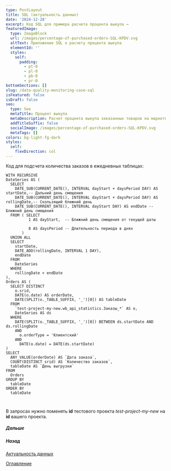 ```yaml
---
type: PostLayout
title: SQL (актуальность данных)
date: '2024-12-28'
excerpt: Код SQL для примера расчета процента выкупа →
featuredImage:
  type: ImageBlock
  url: /images/percentage-of-purchased-orders-SQL-KPDV.svg
  altText: Приложение SQL к расчету процента выкупа
  elementId: ''
  styles:
    self:
      padding:
        - pt-0
        - pl-0
        - pb-0
        - pr-0
bottomSections: []
slug: /data-quality-monitoring-case-sql
isFeatured: false
isDraft: false
seo:
  type: Seo
  metaTitle: Процент выкупа
  metaDescription: Расчет процента выкупа заказанных товаров на маркетплейсе
  addTitleSuffix: false
  socialImage: /images/percentage-of-purchased-orders-SQL-KPDV.svg
  metaTags: []
colors: bg-light-fg-dark
styles:
  self:
    flexDirection: col
---
```

Код для подсчета количества заказов в ежедневных таблицах:

```
WITH RECURSIVE
DateSeries AS (
  SELECT      
    DATE_SUB(CURRENT_DATE(), INTERVAL dayStart + daysPeriod DAY) AS startDate,-- Дальний день смещения       
    DATE_SUB(CURRENT_DATE(), INTERVAL dayStart + daysPeriod DAY) AS rollingDate,-- Скользящий ближний день      
    DATE_SUB(CURRENT_DATE(), INTERVAL dayStart DAY) AS endDate -- Ближний день смещения    
  FROM ( SELECT 
          1 AS dayStart,  -- Ближний день смещения от текущей даты          
          8 AS daysPeriod -- Длительность периода в днях      
       )    
  UNION ALL    
  SELECT      
    startDate,      
    DATE_ADD(rollingDate, INTERVAL 1 DAY),      
    endDate    
  FROM      
    DateSeries     
  WHERE 
    rollingDate < endDate  
),
Orders AS (  
  SELECT DISTINCT    
    o.srid,    
    DATE(o.date) AS orderDate,    
    DATE(SPLIT(o._TABLE_SUFFIX, '_')[0]) AS tableDate  
  FROM    
    `test-project-my-new.wb_api_statistics.Заказы_*` AS o,    
    DateSeries AS ds   
  WHERE    
    DATE(SPLIT(o._TABLE_SUFFIX, '_')[0]) BETWEEN ds.startDate AND ds.rollingDate    
    AND       
      o.orderType = 'Клиентский'    
    AND      
      DATE(o.date) = DATE(ds.startDate)
)
SELECT  
  ANY_VALUE(orderDate) AS `Дата заказа`,  
  COUNT(DISTINCT srid) AS `Количество заказов`,  
  tableDate AS `День выгрузки`
FROM  
  Orders
GROUP BY  
  tableDate
ORDER BY  
  tableDate



```

В запросах нужно поменять **id** тестового проекта *test-project-my-new* на **id** вашего проекта.

##### Дальше

[](/blog/google-script-authorization/)

##### Назад

[Актуальность данных](/blog/data-quality-monitoring-case/)

[Оглавление](/blog/table-of-contents)
